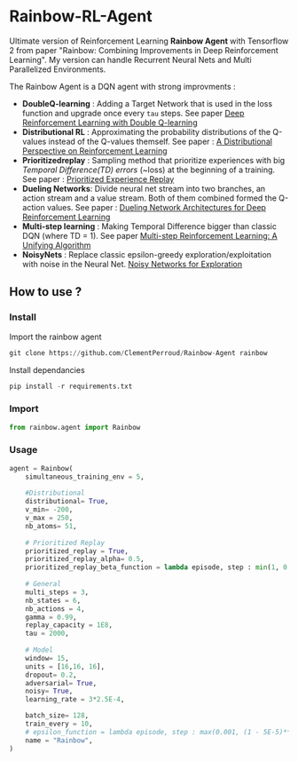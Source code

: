 # Rainbow-RL-Agent
Ultimate version of Reinforcement Learning **Rainbow Agent** with Tensorflow 2 from paper "Rainbow: Combining Improvements in Deep Reinforcement Learning".
My version can handle Recurrent Neural Nets and Multi Parallelized Environments.

The Rainbow Agent is a DQN agent with strong improvments :
- **DoubleQ-learning** : Adding a Target Network that is used in the loss function and upgrade once every `tau` steps. See paper [Deep Reinforcement Learning with Double Q-learning](https://arxiv.org/abs/1509.06461)
- **Distributional RL** : Approximating the probability distributions of the Q-values instead of the Q-values themself. See paper : [A Distributional Perspective on Reinforcement Learning](https://arxiv.org/abs/1707.06887)
- **Prioritizedreplay** : Sampling method that prioritize experiences with big *Temporal Difference(TD) errors* (~loss) at the beginning of a training. See paper : [Prioritized Experience Replay](https://arxiv.org/abs/1511.05952)
- **Dueling Networks**: Divide neural net stream into two branches, an action stream and a value stream. Both of them combined formed the Q-action values. See paper : [Dueling Network Architectures for Deep Reinforcement Learning](https://arxiv.org/abs/1509.06461)
- **Multi-step learning** : Making Temporal Difference bigger than classic DQN (where TD = 1). See paper [Multi-step Reinforcement Learning: A Unifying Algorithm](https://arxiv.org/abs/1703.01327)
- **NoisyNets** : Replace classic epsilon-greedy exploration/exploitation with noise in the Neural Net. [Noisy Networks for Exploration](https://arxiv.org/abs/1706.10295)

## How to use ?

### Install
Import the rainbow agent
```python
git clone https://github.com/ClementPerroud/Rainbow-Agent rainbow
```

Install dependancies

```python
pip install -r requirements.txt
```

### Import
```python
from rainbow.agent import Rainbow
```

### Usage
```python
agent = Rainbow(
    simultaneous_training_env = 5,
    
    #Distributional
    distributional= True,
    v_min= -200,
    v_max = 250,
    nb_atoms= 51,
    
    # Prioritized Replay
    prioritized_replay = True,
    prioritized_replay_alpha= 0.5,
    prioritized_replay_beta_function = lambda episode, step : min(1, 0.5 + 0.5*step/150_000),
    
    # General
    multi_steps = 3,
    nb_states = 6,
    nb_actions = 4,
    gamma = 0.99,
    replay_capacity = 1E8,
    tau = 2000,
    
    # Model
    window= 15,
    units = [16,16, 16],
    dropout= 0.2,
    adversarial= True,
    noisy= True,
    learning_rate = 3*2.5E-4,

    batch_size= 128,
    train_every = 10,
    # epsilon_function = lambda episode, step : max(0.001, (1 - 5E-5)** step), # Useless if noisy == True
    name = "Rainbow",
)
```

